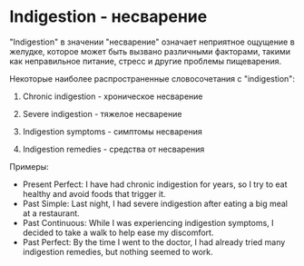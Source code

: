 # Indigestion - несварение

"Indigestion" в значении "несварение" означает неприятное ощущение в желудке, которое может быть вызвано различными факторами, такими как неправильное питание, стресс и другие проблемы пищеварения.

Некоторые наиболее распространенные словосочетания с "indigestion":

1. Chronic indigestion - хроническое несварение

2. Severe indigestion - тяжелое несварение

3. Indigestion symptoms - симптомы несварения

4. Indigestion remedies - средства от несварения

Примеры:

- Present Perfect: I have had chronic indigestion for years, so I try to eat healthy and avoid foods that trigger it.
- Past Simple: Last night, I had severe indigestion after eating a big meal at a restaurant.
- Past Continuous: While I was experiencing indigestion symptoms, I decided to take a walk to help ease my discomfort.
- Past Perfect: By the time I went to the doctor, I had already tried many indigestion remedies, but nothing seemed to work.
